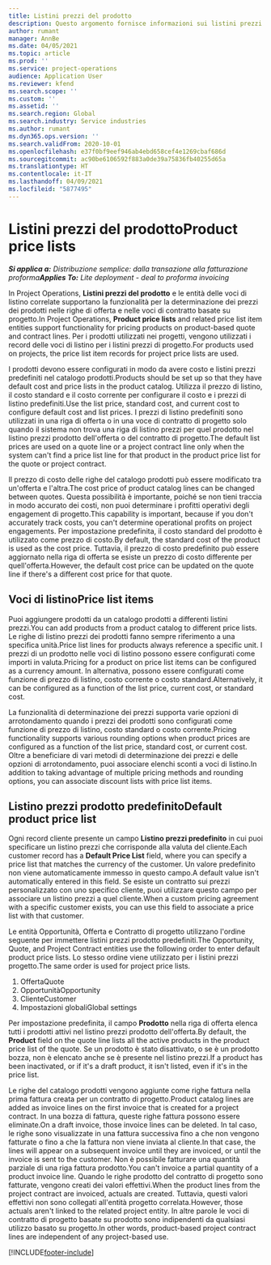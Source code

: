 ```yaml
---
title: Listini prezzi del prodotto
description: Questo argomento fornisce informazioni sui listini prezzi nei prezzi del catalogo utilizzati per offerte e contratti di progetto.
author: rumant
manager: AnnBe
ms.date: 04/05/2021
ms.topic: article
ms.prod: ''
ms.service: project-operations
audience: Application User
ms.reviewer: kfend
ms.search.scope: ''
ms.custom: ''
ms.assetid: ''
ms.search.region: Global
ms.search.industry: Service industries
ms.author: rumant
ms.dyn365.ops.version: ''
ms.search.validFrom: 2020-10-01
ms.openlocfilehash: e37f0bf9eef946ab4ebd658cef4e1269cbaf686d
ms.sourcegitcommit: ac90be6106592f883a0de39a75836fb40255d65a
ms.translationtype: HT
ms.contentlocale: it-IT
ms.lasthandoff: 04/09/2021
ms.locfileid: "5877495"
---
```

# <a name="product-price-lists"></a><span data-ttu-id="06e34-103">Listini prezzi del prodotto</span><span class="sxs-lookup"><span data-stu-id="06e34-103">Product price lists</span></span>

<span data-ttu-id="06e34-104">_**Si applica a:** Distribuzione semplice: dalla transazione alla fatturazione proforma_</span><span class="sxs-lookup"><span data-stu-id="06e34-104">_**Applies To:** Lite deployment - deal to proforma invoicing_</span></span>

 <span data-ttu-id="06e34-105">In Project Operations, **Listini prezzi del prodotto** e le entità delle voci di listino correlate supportano la funzionalità per la determinazione dei prezzi dei prodotti nelle righe di offerta e nelle voci di contratto basate su progetto.</span><span class="sxs-lookup"><span data-stu-id="06e34-105">In Project Operations, **Product price lists** and related price list item entities support functionality for pricing products on product-based quote and contract lines.</span></span> <span data-ttu-id="06e34-106">Per i prodotti utilizzati nei progetti, vengono utilizzati i record delle voci di listino per i listini prezzi di progetto.</span><span class="sxs-lookup"><span data-stu-id="06e34-106">For products used on projects, the price list item records for project price lists are used.</span></span> 

<span data-ttu-id="06e34-107">I prodotti devono essere configurati in modo da avere costo e listini prezzi predefiniti nel catalogo prodotti.</span><span class="sxs-lookup"><span data-stu-id="06e34-107">Products should be set up so that they have default cost and price lists in the product catalog.</span></span> <span data-ttu-id="06e34-108">Utilizza il prezzo di listino, il costo standard e il costo corrente per configurare il costo e i prezzi di listino predefiniti.</span><span class="sxs-lookup"><span data-stu-id="06e34-108">Use the list price, standard cost, and current cost to configure default cost and list prices.</span></span> <span data-ttu-id="06e34-109">I prezzi di listino predefiniti sono utilizzati in una riga di offerta o in una voce di contratto di progetto solo quando il sistema non trova una riga di listino prezzi per quel prodotto nel listino prezzi prodotto dell'offerta o del contratto di progetto.</span><span class="sxs-lookup"><span data-stu-id="06e34-109">The default list prices are used on a quote line or a project contract line only when the system can't find a price list line for that product in the product price list for the quote or project contract.</span></span>

<span data-ttu-id="06e34-110">Il prezzo di costo delle righe del catalogo prodotti può essere modificato tra un'offerta e l'altra.</span><span class="sxs-lookup"><span data-stu-id="06e34-110">The cost price of product catalog lines can be changed between quotes.</span></span> <span data-ttu-id="06e34-111">Questa possibilità è importante, poiché se non tieni traccia in modo accurato dei costi, non puoi determinare i profitti operativi degli engagement di progetto.</span><span class="sxs-lookup"><span data-stu-id="06e34-111">This capability is important, because if you don't accurately track costs, you can't determine operational profits on project engagements.</span></span> <span data-ttu-id="06e34-112">Per impostazione predefinita, il costo standard del prodotto è utilizzato come prezzo di costo.</span><span class="sxs-lookup"><span data-stu-id="06e34-112">By default, the standard cost of the product is used as the cost price.</span></span> <span data-ttu-id="06e34-113">Tuttavia, il prezzo di costo predefinito può essere aggiornato nella riga di offerta se esiste un prezzo di costo differente per quell'offerta.</span><span class="sxs-lookup"><span data-stu-id="06e34-113">However, the default cost price can be updated on the quote line if there's a different cost price for that quote.</span></span>

## <a name="price-list-items"></a><span data-ttu-id="06e34-114">Voci di listino</span><span class="sxs-lookup"><span data-stu-id="06e34-114">Price list items</span></span>

<span data-ttu-id="06e34-115">Puoi aggiungere prodotti da un catalogo prodotti a differenti listini prezzi.</span><span class="sxs-lookup"><span data-stu-id="06e34-115">You can add products from a product catalog to different price lists.</span></span> <span data-ttu-id="06e34-116">Le righe di listino prezzi dei prodotti fanno sempre riferimento a una specifica unità.</span><span class="sxs-lookup"><span data-stu-id="06e34-116">Price list lines for products always reference a specific unit.</span></span> <span data-ttu-id="06e34-117">I prezzi di un prodotto nelle voci di listino possono essere configurati come importi in valuta.</span><span class="sxs-lookup"><span data-stu-id="06e34-117">Pricing for a product on price list items can be configured as a currency amount.</span></span> <span data-ttu-id="06e34-118">In alternativa, possono essere configurati come funzione di prezzo di listino, costo corrente o costo standard.</span><span class="sxs-lookup"><span data-stu-id="06e34-118">Alternatively, it can be configured as a function of the list price, current cost, or standard cost.</span></span>

<span data-ttu-id="06e34-119">La funzionalità di determinazione dei prezzi supporta varie opzioni di arrotondamento quando i prezzi dei prodotti sono configurati come funzione di prezzo di listino, costo standard o costo corrente.</span><span class="sxs-lookup"><span data-stu-id="06e34-119">Pricing functionality supports various rounding options when product prices are configured as a function of the list price, standard cost, or current cost.</span></span> <span data-ttu-id="06e34-120">Oltre a beneficiare di vari metodi di determinazione dei prezzi e delle opzioni di arrotondamento, puoi associare elenchi sconti a voci di listino.</span><span class="sxs-lookup"><span data-stu-id="06e34-120">In addition to taking advantage of multiple pricing methods and rounding options, you can associate discount lists with price list items.</span></span> 

 
## <a name="default-product-price-list"></a><span data-ttu-id="06e34-121">Listino prezzi prodotto predefinito</span><span class="sxs-lookup"><span data-stu-id="06e34-121">Default product price list</span></span>
<span data-ttu-id="06e34-122">Ogni record cliente presente un campo **Listino prezzi predefinito** in cui puoi specificare un listino prezzi che corrisponde alla valuta del cliente.</span><span class="sxs-lookup"><span data-stu-id="06e34-122">Each customer record has a **Default Price List** field, where you can specify a price list that matches the currency of the customer.</span></span> <span data-ttu-id="06e34-123">Un valore predefinito non viene automaticamente immesso in questo campo.</span><span class="sxs-lookup"><span data-stu-id="06e34-123">A default value isn't automatically entered in this field.</span></span> <span data-ttu-id="06e34-124">Se esiste un contratto sui prezzi personalizzato con uno specifico cliente, puoi utilizzare questo campo per associare un listino prezzi a quel cliente.</span><span class="sxs-lookup"><span data-stu-id="06e34-124">When a custom pricing agreement with a specific customer exists, you can use this field to associate a price list with that customer.</span></span>

<span data-ttu-id="06e34-125">Le entità Opportunità, Offerta e Contratto di progetto utilizzano l'ordine seguente per immettere listini prezzi prodotto predefiniti.</span><span class="sxs-lookup"><span data-stu-id="06e34-125">The Opportunity, Quote, and Project Contract entities use the following order to enter default product price lists.</span></span> <span data-ttu-id="06e34-126">Lo stesso ordine viene utilizzato per i listini prezzi progetto.</span><span class="sxs-lookup"><span data-stu-id="06e34-126">The same order is used for project price lists.</span></span>

1.  <span data-ttu-id="06e34-127">Offerta</span><span class="sxs-lookup"><span data-stu-id="06e34-127">Quote</span></span>
2.  <span data-ttu-id="06e34-128">Opportunità</span><span class="sxs-lookup"><span data-stu-id="06e34-128">Opportunity</span></span>
3.  <span data-ttu-id="06e34-129">Cliente</span><span class="sxs-lookup"><span data-stu-id="06e34-129">Customer</span></span>
4.  <span data-ttu-id="06e34-130">Impostazioni globali</span><span class="sxs-lookup"><span data-stu-id="06e34-130">Global settings</span></span> 

<span data-ttu-id="06e34-131">Per impostazione predefinita, il campo **Prodotto** nella riga di offerta elenca tutti i prodotti attivi nel listino prezzi prodotto dell'offerta.</span><span class="sxs-lookup"><span data-stu-id="06e34-131">By default, the **Product** field on the quote line lists all the active products in the product price list of the quote.</span></span> <span data-ttu-id="06e34-132">Se un prodotto è stato disattivato, o se è un prodotto bozza, non è elencato anche se è presente nel listino prezzi.</span><span class="sxs-lookup"><span data-stu-id="06e34-132">If a product has been inactivated, or if it's a draft product, it isn't listed, even if it's in the price list.</span></span> 

<span data-ttu-id="06e34-133">Le righe del catalogo prodotti vengono aggiunte come righe fattura nella prima fattura creata per un contratto di progetto.</span><span class="sxs-lookup"><span data-stu-id="06e34-133">Product catalog lines are added as invoice lines on the first invoice that is created for a project contract.</span></span> <span data-ttu-id="06e34-134">In una bozza di fattura, queste righe fattura possono essere eliminate.</span><span class="sxs-lookup"><span data-stu-id="06e34-134">On a draft invoice, those invoice lines can be deleted.</span></span> <span data-ttu-id="06e34-135">In tal caso, le righe sono visualizzate in una fattura successiva fino a che non vengono fatturate o fino a che la fattura non viene inviata al cliente.</span><span class="sxs-lookup"><span data-stu-id="06e34-135">In that case, the lines will appear on a subsequent invoice until they are invoiced, or until the invoice is sent to the customer.</span></span> <span data-ttu-id="06e34-136">Non è possibile fatturare una quantità parziale di una riga fattura prodotto.</span><span class="sxs-lookup"><span data-stu-id="06e34-136">You can't invoice a partial quantity of a product invoice line.</span></span> <span data-ttu-id="06e34-137">Quando le righe prodotto del contratto di progetto sono fatturate, vengono creati dei valori effettivi.</span><span class="sxs-lookup"><span data-stu-id="06e34-137">When the product lines from the project contract are invoiced, actuals are created.</span></span> <span data-ttu-id="06e34-138">Tuttavia, questi valori effettivi non sono collegati all'entità progetto correlata.</span><span class="sxs-lookup"><span data-stu-id="06e34-138">However, those actuals aren't linked to the related project entity.</span></span> <span data-ttu-id="06e34-139">In altre parole le voci di contratto di progetto basate su prodotto sono indipendenti da qualsiasi utilizzo basato su progetto.</span><span class="sxs-lookup"><span data-stu-id="06e34-139">In other words, product-based project contract lines are independent of any project-based use.</span></span> 


[!INCLUDE[footer-include](../includes/footer-banner.md)]
